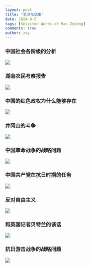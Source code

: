 ```yaml
---
layout: post
title: "毛泽东选集"
date: 2024-8-5
tags: [Selected Works of Mao Zedong]
comments: true
author: zxy
---
```


### 中国社会各阶级的分析

![](https://zxyandzxy.github.io/images/%E6%AF%9B%E6%B3%BD%E4%B8%9C%E9%80%89%E9%9B%861-1.png)

### 湖南农民考察报告

![](https://zxyandzxy.github.io/images/%E6%AF%9B%E6%B3%BD%E4%B8%9C%E9%80%89%E9%9B%861-2.png)

### 中国的红色政权为什么能够存在

![](https://zxyandzxy.github.io/images/%E6%AF%9B%E6%B3%BD%E4%B8%9C%E9%80%89%E9%9B%861-3.png)

### 井冈山的斗争

![](https://zxyandzxy.github.io/images/%E6%AF%9B%E6%B3%BD%E4%B8%9C%E9%80%89%E9%9B%861-4.png)

### 中国革命战争的战略问题

![](https://zxyandzxy.github.io/images/%E6%AF%9B%E6%B3%BD%E4%B8%9C%E9%80%89%E9%9B%861-9.png)

### 中国共产党在抗日时期的任务

![](https://zxyandzxy.github.io/images/%E6%AF%9B%E6%B3%BD%E4%B8%9C%E9%80%89%E9%9B%861-11.png)

### 反对自由主义

![](https://zxyandzxy.github.io/images/%E6%AF%9B%E6%B3%BD%E4%B8%9C%E9%80%89%E9%9B%862-3.png)

### 和英国记者贝特兰的谈话

![](https://zxyandzxy.github.io/images/%E6%AF%9B%E6%B3%BD%E4%B8%9C%E9%80%89%E9%9B%862-5.png)

### 抗日游击战争的战略问题

![](https://zxyandzxy.github.io/images/%E6%AF%9B%E6%B3%BD%E4%B8%9C%E9%80%89%E9%9B%862-8.png)

